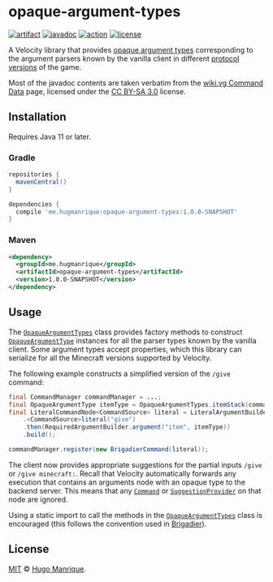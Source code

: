 # opaque-argument-types

[![artifact][artifact]][artifact-url]
[![javadoc][javadoc]][javadoc-url]
[![action][action]][action-url]
[![license][license]][license-url]

A Velocity library that provides [opaque argument types](https://jd.papermc.io/velocity/3.0.0/com/velocitypowered/api/command/OpaqueArgumentType.html)
corresponding to the argument parsers known by the vanilla client in different
[protocol versions](https://jd.papermc.io/velocity/3.0.0/com/velocitypowered/api/network/ProtocolVersion.html)
of the game.

Most of the javadoc contents are taken verbatim from the [wiki.vg Command Data](https://wiki.vg/Command_Data#Parsers)
page, licensed under the [CC BY-SA 3.0](https://creativecommons.org/licenses/by-sa/3.0/) license.

## Installation

Requires Java 11 or later.

### Gradle

```groovy
repositories {
  mavenCentral()
}

dependencies {
  compile 'me.hugmanrique:opaque-argument-types:1.0.0-SNAPSHOT'
}
```

### Maven

```xml
<dependency>
  <groupId>me.hugmanrique</groupId>
  <artifactId>opaque-argument-types</artifactId>
  <version>1.0.0-SNAPSHOT</version>
</dependency>
```

## Usage

The [`OpaqueArgumentTypes`](https://javadoc.io/doc/me.hugmanrique/opaque-argument-types/latest/me/hugmanrique/opaqueargumenttypes/OpaqueArgumentTypes.html)
class provides factory methods to construct [`OpaqueArgumentType`](https://jd.papermc.io/velocity/3.0.0/com/velocitypowered/api/command/OpaqueArgumentType.html)
instances for all the parser types known by the vanilla client. Some argument types accept properties,
which this library can serialize for all the Minecraft versions supported by Velocity.

The following example constructs a simplified version of the `/give` command:

```java
final CommandManager commandManager = ...;
final OpaqueArgumentType itemType = OpaqueArgumentTypes.itemStack(commandManager);
final LiteralCommandNode<CommandSource> literal = LiteralArgumentBuilder
    .<CommandSource>literal("give")
    .then(RequiredArgumentBuilder.argument("item", itemType))
    .build();

commandManager.register(new BrigadierCommand(literal));
```

The client now provides appropriate suggestions for the partial inputs `/give ` or `/give minecraft:`.
Recall that Velocity automatically forwards any execution that contains an arguments node with
an opaque type to the backend server. This means that any [`Command`](https://github.com/Mojang/brigadier/blob/master/src/main/java/com/mojang/brigadier/Command.java)
or [`SuggestionProvider`](https://github.com/Mojang/brigadier/blob/master/src/main/java/com/mojang/brigadier/suggestion/SuggestionProvider.java)
on that node are ignored.

Using a static import to call the methods in the [`OpaqueArgumentTypes`](https://javadoc.io/doc/me.hugmanrique/opaque-argument-types/latest/me/hugmanrique/opaqueargumenttypes/OpaqueArgumentTypes.html)
class is encouraged (this follows the convention used in [Brigadier](https://github.com/Mojang/brigadier)).

## License

[MIT](LICENSE) &copy; [Hugo Manrique](https://hugmanrique.me).

[artifact]: https://img.shields.io/maven-central/v/me.hugmanrique/opaque-argument-types
[artifact-url]: https://search.maven.org/artifact/me.hugmanrique/opaque-argument-types
[javadoc]: https://javadoc.io/badge2/me.hugmanrique/opaque-argument-types/javadoc.svg
[javadoc-url]: https://javadoc.io/doc/me.hugmanrique/opaque-argument-types
[action]: https://github.com/hugmanrique/opaque-argument-types/actions/workflows/build.yml/badge.svg
[action-url]: https://github.com/hugmanrique/opaque-argument-types/actions/workflows/build.yml
[license]: https://img.shields.io/github/license/hugmanrique/opaque-argument-types.svg
[license-url]: LICENSE
